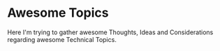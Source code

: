 # Awesome Topics
Here I'm trying to gather awesome Thoughts, Ideas and Considerations regarding awesome Technical Topics.

